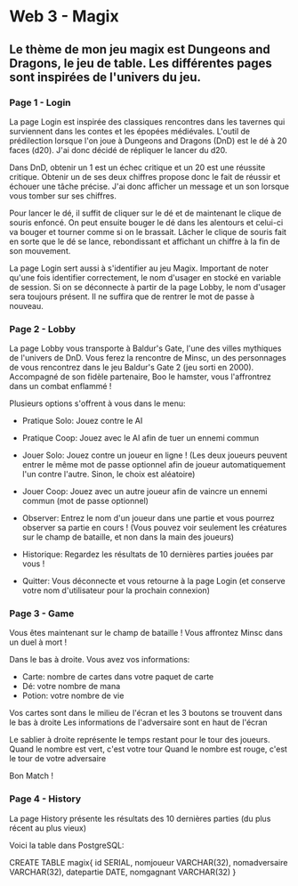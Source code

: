 # Web 3 - Magix

## Le thème de mon jeu magix est Dungeons and Dragons, le jeu de table. Les différentes pages sont inspirées de l'univers du jeu. 

### Page 1 - Login

La page Login est inspirée des classiques rencontres dans les tavernes qui surviennent dans les contes et les épopées médiévales.
L'outil de prédilection lorsque l'on joue à Dungeons and Dragons (DnD) est le dé à 20 faces (d20).
J'ai donc décidé de répliquer le lancer du d20. 

Dans DnD, obtenir un 1 est un échec critique et un 20 est une réussite critique. 
Obtenir un de ses deux chiffres propose donc le fait de réussir et échouer une tâche précise.
J'ai donc afficher un message et un son lorsque vous tomber sur ses chiffres. 

Pour lancer le dé, il suffit de cliquer sur le dé et de maintenant le clique de souris enfoncé. On peut ensuite bouger le dé dans les alentours et celui-ci va bouger et tourner comme si on le brassait. 
Lâcher le clique de souris fait en sorte que le dé se lance, rebondissant et affichant un chiffre à la fin de son mouvement. 

La page Login sert aussi à s'identifier au jeu Magix. 
Important de noter qu'une fois identifier correctement, le nom d'usager en stocké en variable de session. 
Si on se déconnecte à partir de la page Lobby, le nom d'usager sera toujours présent. Il ne suffira que de rentrer le mot de passe à nouveau.

### Page 2 - Lobby

La page Lobby vous transporte à Baldur's Gate, l'une des villes mythiques de l'univers de DnD. 
Vous ferez la rencontre de Minsc, un des personnages de vous rencontrez dans le jeu Baldur's Gate 2 (jeu sorti en 2000).
Accompagné de son fidèle partenaire, Boo le hamster, vous l'affrontrez dans un combat enflammé !

Plusieurs options s'offrent à vous dans le menu:

* Pratique Solo: Jouez contre le AI
* Pratique Coop: Jouez avec le AI afin de tuer un ennemi commun

* Jouer Solo: Jouez contre un joueur en ligne ! (Les deux joueurs peuvent entrer le même mot de passe optionnel afin de joueur automatiquement l'un contre l'autre. Sinon, le choix est aléatoire)
* Jouer Coop: Jouez avec un autre joueur afin de vaincre un ennemi commun (mot de passe optionnel)

* Observer: Entrez le nom d'un joueur dans une partie et vous pourrez observer sa partie en cours ! (Vous pouvez voir seulement les créatures sur le champ de bataille, et non dans la main des joueurs)

* Historique: Regardez les résultats de 10 dernières parties jouées par vous !

* Quitter: Vous déconnecte et vous retourne à la page Login (et conserve votre nom d'utilisateur pour la prochain connexion)

### Page 3 - Game

Vous êtes maintenant sur le champ de bataille ! Vous affrontez Minsc dans un duel à mort !

Dans le bas à droite. Vous avez vos informations:
* Carte: nombre de cartes dans votre paquet de carte
* Dé: votre nombre de mana
* Potion: votre nombre de vie

Vos cartes sont dans le milieu de l'écran et les 3 boutons se trouvent dans le bas à droite
Les informations de l'adversaire sont en haut de l'écran

Le sablier à droite représente le temps restant pour le tour des joueurs.
Quand le nombre est vert, c'est votre tour
Quand le nombre est rouge, c'est le tour de votre adversaire

Bon Match !

### Page 4 - History

La page History présente les résultats des 10 dernières parties (du plus récent au plus vieux)

Voici la table dans PostgreSQL:

CREATE TABLE magix{
    id                  SERIAL,
    nomjoueur           VARCHAR(32),
    nomadversaire       VARCHAR(32),
    datepartie          DATE,
    nomgagnant          VARCHAR(32)
}
